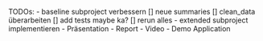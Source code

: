 TODOs:
    - baseline subproject verbessern
        [] neue summaries
        [] clean_data überarbeiten
        [] add tests maybe ka?
        [] rerun alles
    - extended subproject implementieren
    - Präsentation
    - Report
    - Video
    - Demo Application